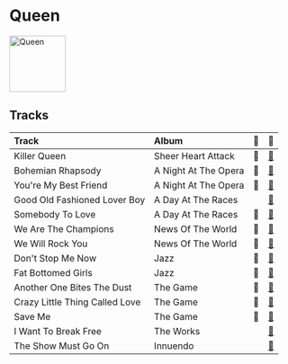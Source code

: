 
# Queen


<img src="https://i.scdn.co/image/b040846ceba13c3e9c125d68389491094e7f2982" alt="Queen" width="100" />

## Tracks

| Track                          | Album                | 💚   | 🔗                                                          |
|:-------------------------------|:---------------------|:----|:-----------------------------------------------------------|
| Killer Queen                   | Sheer Heart Attack   | 💚   | [🔗](https://open.spotify.com/track/1KPMTL3BRLBWrNY8fveVy6) |
| Bohemian Rhapsody              | A Night At The Opera | 💚   | [🔗](https://open.spotify.com/track/6fPm2XMi51l5GCEp19HscL) |
| You're My Best Friend          | A Night At The Opera | 💚   | [🔗](https://open.spotify.com/track/48BA17CGTzcm85ULSTg5AO) |
| Good Old Fashioned Lover Boy   | A Day At The Races   |     | [🔗](https://open.spotify.com/track/3e9w80AUq0mT9Nrq471kLx) |
| Somebody To Love               | A Day At The Races   | 💚   | [🔗](https://open.spotify.com/track/79M91zIoaIrm073sACpOtr) |
| We Are The Champions           | News Of The World    | 💚   | [🔗](https://open.spotify.com/track/4kzvAGJirpZ9ethvKZdJtg) |
| We Will Rock You               | News Of The World    | 💚   | [🔗](https://open.spotify.com/track/0a9sd6MEXZXIPHk0fAxpZ4) |
| Don't Stop Me Now              | Jazz                 | 💚   | [🔗](https://open.spotify.com/track/43DHLzDkncpby82Po5jlOZ) |
| Fat Bottomed Girls             | Jazz                 | 💚   | [🔗](https://open.spotify.com/track/39sH8Fl415P7O8GRP1Td6Z) |
| Another One Bites The Dust     | The Game             | 💚   | [🔗](https://open.spotify.com/track/291RmMazWAmDitFuD6NJCv) |
| Crazy Little Thing Called Love | The Game             | 💚   | [🔗](https://open.spotify.com/track/2NpKgRCZfFb8fVmvk16iMx) |
| Save Me                        | The Game             | 💚   | [🔗](https://open.spotify.com/track/5xDFYRukUOamdjnFoM3RoW) |
| I Want To Break Free           | The Works            |     | [🔗](https://open.spotify.com/track/1IVZX29ZuEXng3ChRnp3tL) |
| The Show Must Go On            | Innuendo             |     | [🔗](https://open.spotify.com/track/3m86qx7aIeqFcYcQ1UXUvP) |